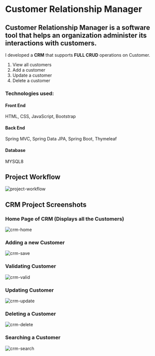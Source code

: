 # Customer Relationship Manager

## Customer Relationship Manager is a software tool that helps an organization administer its interactions with customers.


I developed a **CRM** that supports **FULL CRUD** operations on Customer.

1. View all customers
2. Add a customer
3. Update a customer
4. Delete a customer

### Technologies used:
#### Front End
HTML, CSS, JavaScript, Bootstrap

#### Back End
Spring MVC, Spring Data JPA, Spring Boot, Thymeleaf

#### Database
MYSQL8

## Project Workflow

![project-workflow](https://user-images.githubusercontent.com/45591028/126621947-54ebaa9a-e444-403d-b1b6-547d889ed6af.png)

## CRM Project Screenshots

### Home Page of CRM (Displays all the Customers)
![crm-home](https://user-images.githubusercontent.com/45591028/126622284-5725eeec-1ad2-492a-ae2e-3fc5c86b4ea6.PNG)


### Adding a new Customer
![crm-save](https://user-images.githubusercontent.com/45591028/126622592-0540db51-92d2-4bef-9667-f8d000e2b50f.PNG)


### Validating Customer
![crm-valid](https://user-images.githubusercontent.com/45591028/126622801-4c27fedc-ffde-401e-821d-a3d5cd50dce5.PNG)


### Updating Customer

![crm-update](https://user-images.githubusercontent.com/45591028/126622966-c28c100d-aae6-4d6f-8085-fcf3b45b6311.PNG)


### Deleting a Customer

![crm-delete](https://user-images.githubusercontent.com/45591028/126623115-0e71dc72-1ca2-4b49-8b9d-fbb77b491e9c.PNG)


### Searching a Customer

![crm-search](https://user-images.githubusercontent.com/45591028/126623280-bdd023bd-6915-4769-9acb-c21d8595df54.PNG)








